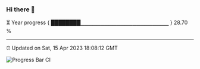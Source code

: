 ### Hi there 👋

⏳ Year progress { ████████▁▁▁▁▁▁▁▁▁▁▁▁▁▁▁▁▁▁▁▁▁▁ } 28.70 %

---

⏰ Updated on Sat, 15 Apr 2023 18:08:12 GMT

![Progress Bar CI](https://github.com/Shyam-Makwana/GitHub-Actions-Demo/workflows/Progress%20Bar%20CI/badge.svg)
